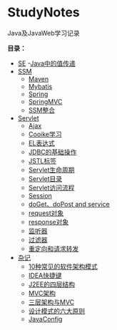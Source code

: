 # StudyNotes
Java及JavaWeb学习记录

**目录：**
- [SE]()
  -[Java中的值传递]()
- [SSM]()
  - [Maven]()
  - [Mybatis]()
  - [Spring]()
  - [SpringMVC]()
  - [SSM整合]()
- [Servlet]()
  - [Ajax]()
  - [Cooike学习]()
  - [EL表达式]()
  - [JDBC的基础操作]()
  - [JSTL标签]()
  - [Servlet生命周期]()
  - [Servlet目录]()
  - [Servlet访问流程]()
  - [Session]()
  - [doGet、doPost and service]()
  - [request对象]()
  - [response对象]()
  - [监听器]()
  - [过滤器]()
  - [重定向和请求转发]()
- [杂记]()
  - [10种常见的软件架构模式]()
  - [IDEA快捷键]()
  - [J2EE的四层结构]()
  - [MVC架构]()
  - [三层架构与MVC]()
  - [设计模式的六大原则]()
  - [JavaConfig]()
